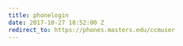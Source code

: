 ```yaml
---
title: phonelogin
date: 2017-10-27 18:52:00 Z
redirect_to: https://phones.masters.edu/ccmuser
---
```


